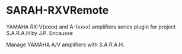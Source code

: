 SARAH-RXVRemote
===============

YAMAHA RX-V(xxxx) and A-(xxxx) amplifiers series plugin for project S.A.R.A.H by J.P. Encausse

Manage YAMAHA A/V amplifiers with S.A.R.A.H.
